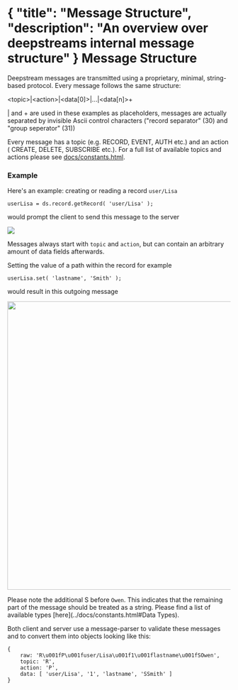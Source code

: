 {
	"title": "Message Structure",
	"description": "An overview over deepstreams internal message structure"
}
Message Structure
========================================
Deepstream messages are transmitted using a proprietary, minimal, string-based protocol. Every message follows the same structure:

<div class="message-structure">
&lt;topic&gt;|&lt;action&gt;|&lt;data[0]&gt;|...|&lt;data[n]&gt;+
</div>

| and + are used in these examples as placeholders, messages are actually separated by invisible Ascii control characters ("record separator" (30) and "group seperator" (31))

Every message has a topic (e.g. RECORD, EVENT, AUTH etc.) and an action ( CREATE, DELETE, SUBSCRIBE etc.). For a full list of available topics and actions please see [docs/constants.html](../docs/constants.html).


### Example
Here's an example: creating or reading a record `user/Lisa`

	userLisa = ds.record.getRecord( 'user/Lisa' );

would prompt the client to send this message to the server

<img src="../assets/images/message-structure-record-create.png" />

Messages always start with `topic` and `action`, but can contain an arbitrary amount of data fields afterwards.

Setting the value of a path within the record for example

	userLisa.set( 'lastname', 'Smith' );

would result in this outgoing message

<img src="../assets/images/message-structure-record-patch.png" width="650"/>

Please note the additional S before `Owen`. This indicates that the remaining part of the message should be treated as a string. Please find a list of available types [here](../docs/constants.html#Data Types).

Both client and server use a message-parser to validate these messages and to convert them into objects looking like this:

	{
		raw: 'R\u001fP\u001fuser/Lisa\u001f1\u001flastname\u001fSOwen',
		topic: 'R',
		action: 'P',
		data: [ 'user/Lisa', '1', 'lastname', 'SSmith' ]
	}
